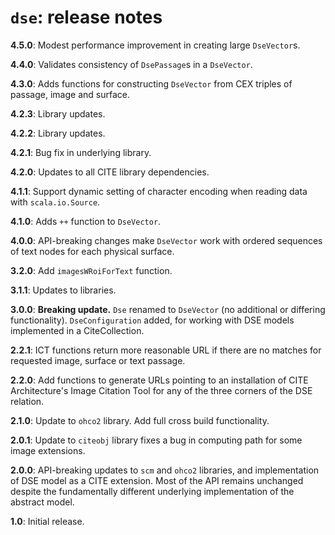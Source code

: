 # `dse`: release notes


**4.5.0**:  Modest performance improvement in creating large `DseVector`s.

**4.4.0**:  Validates consistency of `DsePassage`s in a `DseVector`.


**4.3.0**: Adds functions for constructing `DseVector` from CEX triples of passage, image and surface.

**4.2.3**:  Library updates.

**4.2.2**:  Library updates.

**4.2.1**:  Bug fix in underlying library.


**4.2.0**:  Updates to all CITE library dependencies.


**4.1.1**:   Support dynamic setting of character encoding when reading data with `scala.io.Source`.

**4.1.0**:  Adds `++` function to `DseVector`.

**4.0.0**:  API-breaking changes make `DseVector` work with ordered sequences of text nodes for each physical surface.


**3.2.0**:  Add `imagesWRoiForText` function.


**3.1.1**:   Updates to libraries.


**3.0.0**: **Breaking update.** `Dse` renamed to `DseVector` (no additional or differing functionality). `DseConfiguration` added, for working with DSE models implemented in a CiteCollection.

**2.2.1**: ICT functions return more reasonable URL if there are no matches for requested image, surface or text passage.

**2.2.0**:  Add functions to generate URLs pointing to an installation of CITE Architecture's Image Citation Tool for any of the three corners of the DSE relation.

**2.1.0**:  Update to `ohco2` library.  Add full cross build functionality.

**2.0.1**: Update to `citeobj` library fixes a bug in computing path for some image extensions.

**2.0.0**: API-breaking updates to `scm` and `ohco2` libraries, and implementation of DSE model as a CITE extension.  Most of the API remains unchanged despite the fundamentally different underlying implementation of the abstract model.

**1.0**: Initial release.
